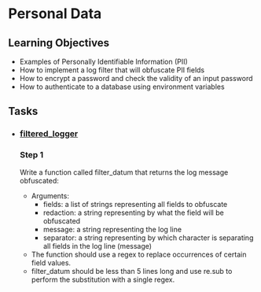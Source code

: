 # Personal Data

## Learning Objectives

* Examples of Personally Identifiable Information (PII)
* How to implement a log filter that will obfuscate PII fields
* How to encrypt a password and check the validity of an input password
* How to authenticate to a database using environment variables

## Tasks

* ### [filtered_logger](filtered_logger.py)

  ### Step 1
  Write a function called filter_datum that returns the log message obfuscated:

  * Arguments:
    * fields: a list of strings representing all fields to obfuscate
    * redaction: a string representing by what the field will be obfuscated
    * message: a string representing the log line
    * separator: a string representing by which character is separating all fields in the log line (message)
  * The function should use a regex to replace occurrences of certain field values.
  * filter_datum should be less than 5 lines long and use re.sub to perform the substitution with a single regex.

